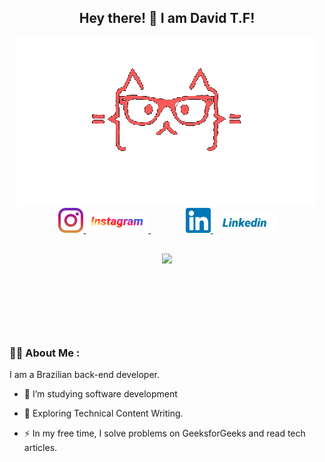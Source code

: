 <!--
**D3T3F/D3T3F** is a ✨ _special_ ✨ repository because its `README.md` (this file) appears on your GitHub profile.

Here are some ideas to get you started:

- 🔭 I’m currently working on ...
- 🌱 I’m currently learning ...
- 👯 I’m looking to collaborate on ...
- 🤔 I’m looking for help with ...
- 💬 Ask me about ...
- 📫 How to reach me: ...
- 😄 Pronouns: ...
- ⚡ Fun fact: ...
-->


<h2 align='center'> Hey there! 👋 I am David T.F!</h2>

<div  name='h_gif' id='header' align='center'>
  <img src='redcat.gif'>
</div>

<div name='social_medias' align='center'>
    <a href='https://www.instagram.com/davidteixeira.f?r=nametag'>
      <img src='instagram_icon.png' style='width:40px'>
      <img src='instagramtxt.png' style='width:100px'>
    </a>
    <a>ㅤㅤㅤㅤ</a>
    <a href='https://www.linkedin.com/in/david-teixeira-ferraz-45a974253/'>
      <img src='linkedin_icon.png' style='width:40px'>
      <img src='linkedintxt.png' style='width:100px'>
    </a>
</div>

<h2></h2>

<div name='gif' align='center'>
  <img src='https://media.giphy.com/media/26tn33aiTi1jkl6H6/giphy.gif' style='margin-bottom:100px'>
</div>

<h2></h2>

### 🧑‍💻 About Me :
I am a Brazilian back-end developer.
- :telescope: I’m studying software development

- :seedling: Exploring Technical Content Writing.

- :zap: In my free time, I solve problems on GeeksforGeeks and read tech articles.
